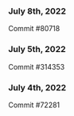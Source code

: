 ### July 8th, 2022

Commit #80718

### July 5th, 2022

Commit #314353


### July 4th, 2022

Commit #72281
